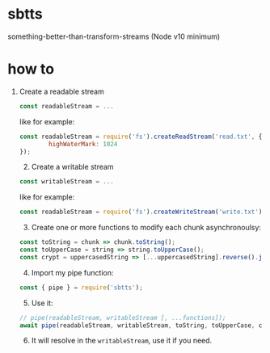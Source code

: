 # sbtts
something-better-than-transform-streams (Node v10 minimum)


# how to
1) Create a readable stream
   ```js
   const readableStream = ...
   ```
   like for example:
   ```js
   const readableStream = require('fs').createReadStream('read.txt', {
           highWaterMark: 1024
   });
   ```

   2) Create a writable stream
   ```js
   const writableStream = ...
   ```
   like for example:
   ```js
   const readableStream = require('fs').createWriteStream('write.txt');
   ```

   3) Create one or more functions to modify each chunk asynchronoulsy:
   ```js
   const toString = chunk => chunk.toString();
   const toUpperCase = string => string.toUpperCase();
   const crypt = uppercasedString => [...uppercasedString].reverse().join('');
   ```

   4) Import my pipe function:
   ```js
   const { pipe } = require('sbtts');
   ```

   5) Use it:
   ```js
   // pipe(readableStream, writableStream [, ...functions]);
   await pipe(readableStream, writableStream, toString, toUpperCase, crypt);
   ```

   6) It will resolve in the `writableStream`, use it if you need.

